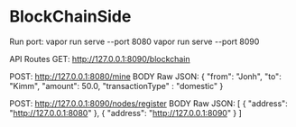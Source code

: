 # BlockChainSide

Run port:
vapor run serve --port 8080
vapor run serve --port 8090

API Routes
GET: http://127.0.0.1:8090/blockchain

POST: http://127.0.0.1:8080/mine
BODY Raw JSON:
{
    "from": "Jonh",
    "to": "Kimm",
    "amount": 50.0,
    "transactionType" : "domestic"
}

POST: http://127.0.0.1:8090/nodes/register
BODY Raw JSON:
[
    {
        "address": "http://127.0.0.1:8080"
    },
    {
        "address": "http://127.0.0.1:8090"
    }
]

